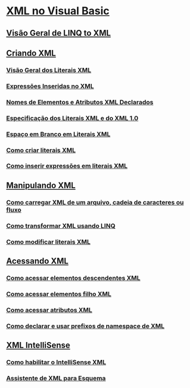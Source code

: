 # [XML no Visual Basic](index.md)
## [Visão Geral de LINQ to XML](overview-of-linq-to-xml.md)
## [Criando XML](creating-xml.md)
### [Visão Geral dos Literais XML](xml-literals-overview.md)
### [Expressões Inseridas no XML](embedded-expressions-in-xml.md)
### [Nomes de Elementos e Atributos XML Declarados](names-of-declared-xml-elements-and-attributes.md)
### [Especificação dos Literais XML e do XML 1.0](xml-literals-and-the-xml-1-0-specification.md)
### [Espaço em Branco em Literais XML](white-space-in-xml-literals.md)
### [Como criar literais XML](how-to-create-xml-literals.md)
### [Como inserir expressões em literais XML](how-to-embed-expressions-in-xml-literals.md)
## [Manipulando XML](manipulating-xml.md)
### [Como carregar XML de um arquivo, cadeia de caracteres ou fluxo](how-to-load-xml-from-a-file-string-or-stream.md)
### [Como transformar XML usando LINQ](how-to-transform-xml-by-using-linq.md)
### [Como modificar literais XML](how-to-modify-xml-literals.md)
## [Acessando XML](accessing-xml.md)
### [Como acessar elementos descendentes XML](how-to-access-xml-descendant-elements.md)
### [Como acessar elementos filho XML](how-to-access-xml-child-elements.md)
### [Como acessar atributos XML](how-to-access-xml-attributes.md)
### [Como declarar e usar prefixos de namespace de XML](how-to-declare-and-use-xml-namespace-prefixes.md)
## [XML IntelliSense](xml-intellisense.md)
### [Como habilitar o IntelliSense XML](how-to-enable-xml-intellisense.md)
### [Assistente de XML para Esquema](xml-to-schema-wizard.md)
